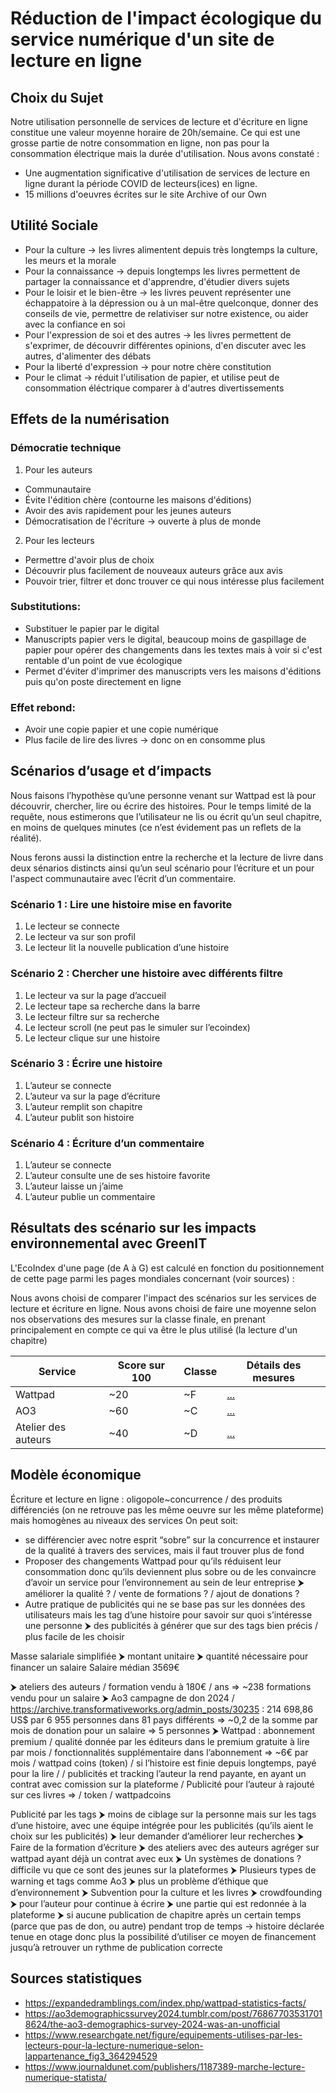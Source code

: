 # Réduction de l'impact écologique du service numérique d'un site de lecture en ligne

## Choix du Sujet
Notre utilisation personnelle de services de lecture et d'écriture en ligne constitue une valeur moyenne horaire de 20h/semaine. Ce qui est une grosse partie de notre consommation en ligne, non pas pour la consommation électrique mais la durée d'utilisation. Nous avons constaté :
- Une augmentation significative d'utilisation de services de lecture en ligne durant la période COVID de lecteurs(ices) en ligne.
- 15 millions d'oeuvres écrites sur le site Archive of our Own


## Utilité Sociale
- Pour la culture -> les livres alimentent depuis très longtemps la culture, les meurs et la morale
- Pour la connaissance -> depuis longtemps les livres permettent de partager la connaissance et d'apprendre, d'étudier divers sujets
- Pour le loisir et le bien-être -> les livres peuvent représenter une échappatoire à la dépression ou à un mal-être quelconque, donner des conseils de vie, permettre de relativiser sur notre existence, ou aider avec la confiance en soi
- Pour l'expression de soi et des autres -> les livres permettent de s'exprimer, de découvrir différentes opinions, d'en discuter avec les autres, d'alimenter des débats
- Pour la liberté d'expression -> pour notre chère constitution
- Pour le climat -> réduit l'utilisation de papier, et utilise peut de consommation éléctrique comparer à d'autres divertissements

## Effets de la numérisation
### Démocratie technique
1. Pour les auteurs
- Communautaire
- Évite l'édition chère (contourne les maisons d'éditions)
- Avoir des avis rapidement pour les jeunes auteurs
- Démocratisation de l'écriture -> ouverte à plus de monde
2. Pour les lecteurs
- Permettre d'avoir plus de choix
- Découvrir plus facilement de nouveaux auteurs grâce aux avis
- Pouvoir trier, filtrer et donc trouver ce qui nous intéresse plus facilement

### Substitutions:
- Substituer le papier par le digital
- Manuscripts papier vers le digital, beaucoup moins de gaspillage de papier pour opérer des changements dans les textes mais à voir si c'est rentable d'un point de vue écologique
- Permet d'éviter d'imprimer des manuscripts vers les maisons d'éditions puis qu'on poste directement en ligne

### Effet rebond:
- Avoir une copie papier et une copie numérique
- Plus facile de lire des livres -> donc on en consomme plus

## Scénarios d’usage et d’impacts

Nous faisons l’hypothèse qu’une personne venant sur Wattpad est là pour découvrir, chercher, lire ou écrire des histoires. Pour le temps limité de la requête, nous estimerons que l’utilisateur ne lis ou écrit qu’un seul chapitre, en moins de quelques minutes (ce n’est évidement pas un reflets de la réalité).

Nous ferons aussi la distinction entre la recherche et la lecture de livre dans deux sénarios distincts ainsi qu’un seul scénario pour l’écriture et un pour l'aspect communautaire avec l’écrit d’un commentaire.

### Scénario 1 : Lire une histoire mise en favorite
1. Le lecteur se connecte
2. Le lecteur va sur son profil
3. Le lecteur lit la nouvelle publication d’une histoire
### Scénario 2 : Chercher une histoire avec différents filtre
1. Le lecteur va sur la page d’accueil
2. Le lecteur tape sa recherche dans la barre
3. Le lecteur filtre sur sa recherche
4. Le lecteur scroll (ne peut pas le simuler sur l’ecoindex)
5. Le lecteur clique sur une histoire
### Scénario 3 : Écrire une histoire
1. L’auteur se connecte
2. L’auteur va sur la page d’écriture
3. L’auteur remplit son chapitre
4. L’auteur publit son histoire
### Scénario 4 : Écriture d’un commentaire
1. L’auteur se connecte
2. L’auteur consulte une de ses histoire favorite
3. L’auteur laisse un j’aime
4. L’auteur publie un commentaire

## Résultats des scénario sur les impacts environnemental avec GreenIT

L'EcoIndex d'une page (de A à G) est calculé en fonction du positionnement de cette page parmi les pages mondiales concernant (voir sources) :

Nous avons choisi de comparer l'impact des scénarios sur les services de lecture et écriture en ligne. Nous avons choisi de faire une moyenne selon nos observations des mesures sur la classe finale, en prenant principalement en compte ce qui va être le plus utilisé (la lecture d'un chapitre)

| **Service** | **Score sur 100** | **Classe** | **Détails des mesures** |
|-------------|-------------------|------------|-------------------------|
| Wattpad     | ~20                | ~F          | [...](wattpad.md)       |
| AO3         | ~60                | ~C          | [...](ao3.md)           |
| Atelier des auteurs| ~40         | ~D 		 | [...](atelierdauteur.md)



## Modèle économique
Écriture et lecture en ligne : oligopole~concurrence / des produits différenciés  (on ne retrouve pas les même oeuvre sur les même plateforme) mais homogènes au niveaux des services
On peut soit:
- se différencier avec notre esprit “sobre” sur la concurrence et instaurer de la qualité à travers des services, mais il faut trouver plus de fond
- Proposer des changements Wattpad pour qu’ils réduisent leur consommation donc qu’ils deviennent plus sobre ou de les convaincre d’avoir un service pour l’environnement au sein de leur entreprise ⮞ améliorer la qualité ? / vente de formations ? / ajout de donations ?
- Autre pratique de publicités qui ne se base pas sur les données des utilisateurs mais les tag d’une histoire pour savoir sur quoi s’intéresse une personne ⮞ des publicités à générer que sur des tags bien précis / plus facile de les choisir

Masse salariale simplifiée ⮞ montant unitaire ⮞ quantité nécessaire pour financer un salaire
Salaire médian 3569€

⮞ ateliers des auteurs / formation vendu à 180€ / ans ⇒  ~238 formations vendu pour un salaire
⮞ Ao3 campagne de don 2024 / https://archive.transformativeworks.org/admin_posts/30235 : 214 698,86 US$ par 6 955 personnes dans 81 pays différents ⇒ ~0,2 de la somme par mois de donation pour un salaire ⇒ 5 personnes
⮞ Wattpad : 
	abonnement premium / qualité donnée par les éditeurs dans le premium gratuite à lire par mois / fonctionnalités supplémentaire dans l’abonnement ⇒ ~6€ par mois 
	/ wattpad coins (token)  / si l’histoire est finie depuis longtemps, payé pour la lire / 
    / publicités et tracking l’auteur la rend payante, en ayant un contrat avec comission sur la plateforme
    / Publicité pour l’auteur à rajouté sur ces livres ⇒ 
    / token / wattpadcoins

Publicité par les tags ⮞ moins de ciblage sur la personne mais sur les tags d’une histoire, avec une équipe intégrée pour les publicités (qu’ils aient le choix sur les publicités)
⮞ leur demander d’améliorer leur recherches
⮞ Faire de la formation d’écriture ⮞ des ateliers avec des auteurs agréger sur wattpad ayant déjà un contrat avec eux
⮞ Un systèmes de donations ? difficile vu que ce sont des jeunes sur la plateformes
⮞ Plusieurs types de warning et tags comme Ao3 ⮞ plus un problème d’éthique que d’environnement
⮞ Subvention pour la culture et les livres
⮞ crowdfounding ⮞ pour l’auteur pour continue à écrire ⮞ une partie qui est redonnée à la plateforme ⮞ si aucune publication de chapitre après un certain temps (parce que pas de don, ou autre) pendant trop de temps → histoire déclarée tenue en otage donc plus la possibilité d’utiliser ce moyen de financement jusqu’à retrouver un rythme de publication correcte
  
## Sources statistiques
- https://expandedramblings.com/index.php/wattpad-statistics-facts/
- https://ao3demographicssurvey2024.tumblr.com/post/768677035317018624/the-ao3-demographics-survey-2024-was-an-unofficial
- https://www.researchgate.net/figure/equipements-utilises-par-les-lecteurs-pour-la-lecture-numerique-selon-lappartenance_fig3_364294529
- https://www.journaldunet.com/publishers/1187389-marche-lecture-numerique-statista/
